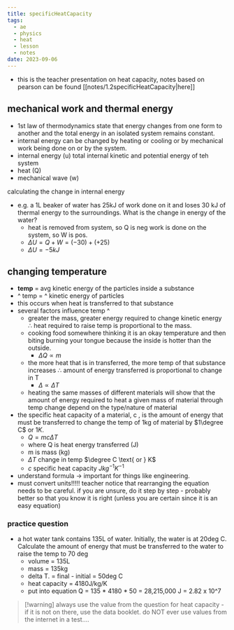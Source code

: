 ```yaml
---
title: specificHeatCapacity
tags:
  - ae
  - physics
  - heat
  - lesson
  - notes
date: 2023-09-06
---
```

- this is the teacher presentation on heat capacity, notes based on pearson can be found [[notes/1.2specificHeatCapacity|here]] 

## mechanical work and thermal energy
- 1st law of thermodynamics state that energy changes from one form to another and the total energy in an isolated system remains constant.
- internal energy can be changed by heating or cooling or by mechanical work being done on or by the system.
- internal energy (u) total internal kinetic and potential energy of teh system
- heat (Q)
- mechanical wave (w)

calculating the change in internal energy
- e.g. a 1L beaker of water has 25kJ of work done on it and loses 30 kJ of thermal energy to the surroundings. What is the change in energy of the water?
	- heat is removed from system, so Q is neg work is done on the system, so W is pos.
	- $\Delta U = Q+W=(-30)+(+25)$
	- $\Delta U = -5kJ$

## changing temperature
- **temp** = avg kinetic energy of the particles inside a substance
- ^ temp = ^ kinetic energy of particles
- this occurs when heat is transferred to that substance
- several factors influence temp ^
	- greater the mass, greater energy required to change kinetic energy $\therefore$ heat required to raise temp is proportional to the mass.
	- cooking food somewhere thinking it is an okay temperature and then biting burning your tongue because the inside is hotter than the outside.
		- $\Delta Q \propto m$
	- the more heat that is in transferred, the more temp of that substance increases $\therefore$ amount of energy transferred is proportional to change in T
		- $\Delta \propto \Delta T$
	- heating the same masses of different materials will show that the amount of energy required to heat a given mass of material through temp change depend on the type/nature of material
- the specific heat capacity of a material, c , is the amount of energy that must be transferred to change the temp of 1kg of material by $1\degree C$ or $1K$.
	- $Q=mc \Delta T$
	- where Q is heat energy transferred (J)
	- m is mass (kg)
	- $\Delta T$ change in temp $\degree C \text{ or } K$
	- $c$ specific heat capacity $Jkg^{-1}K^{-1}$
- understand formula -> important for things like engineering.
- must convert units!!!!! teacher notice that rearranging the equation needs to be careful. if you are unsure, do it step by step - probably better so that you know it is right (unless you are certain since it is an easy equation)

### practice question
- a hot water tank contains 135L of water. Initially, the water is at 20deg C. Calculate the amount of energy that must be transferred to the water to raise the temp to 70 deg
	- volume = 135L
	- mass = 135kg
	- delta T. = final - initial = 50deg C
	- heat capacity = 4180J/kg/K
	- put into equation Q = 135 * 4180 * 50 = 28,215,000 J = 2.82 x 10^7

>[!warning] always use the value from the question for heat capacity - if it is not on there, use the data booklet. do NOT ever use values from the internet in a test....
